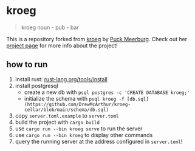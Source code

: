 # kroeg

> kroeg noun \- pub \- bar

This is a repository forked from [kroeg](https://puck.moe/git/kroeg/kroeg) by [Puck Meerburg](https://puck.moe).  Check out her [project page](https://puckipedia.com/kroeg) for more info about the project!

## how to run

1. install rust: [rust-lang.org/tools/install](https://www.rust-lang.org/tools/install)
2. install postgresql
   - create a new db with `psql postgres -c 'CREATE DATABASE kroeg;'`
   - initialize the schema with `psql kroeg -f [db.sql](https://github.com/DrewMcArthur/kroeg-cellar/blob/main/schema/db.sql)` 
3. copy `server.toml.example` to `server.toml`
4. build the project with `cargo build` 
5. use `cargo run --bin kroeg serve` to run the server
6. use `cargo run --bin kroeg` to display other commands
7. query the running server at the address configured in `server.toml`!
